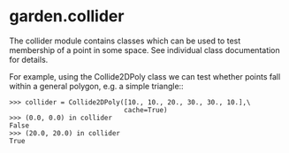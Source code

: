 garden.collider
===============

The collider module contains classes which can be used to test membership
of a point in some space. See individual class documentation for details.

For example, using the Collide2DPoly class we can test whether points fall
within a general polygon, e.g. a simple triangle::

    >>> collider = Collide2DPoly([10., 10., 20., 30., 30., 10.],\
                                 cache=True)
    >>> (0.0, 0.0) in collider
    False
    >>> (20.0, 20.0) in collider
    True
